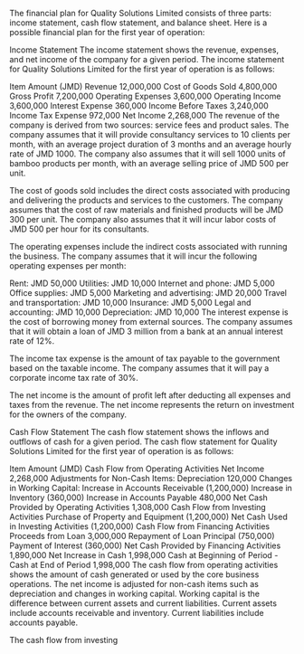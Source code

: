 The financial plan for Quality Solutions Limited consists of three parts: income statement, cash flow statement, and balance sheet. Here is a possible financial plan for the first year of operation:

Income Statement
The income statement shows the revenue, expenses, and net income of the company for a given period. The income statement for Quality Solutions Limited for the first year of operation is as follows:

Item	Amount (JMD)
Revenue	12,000,000
Cost of Goods Sold	4,800,000
Gross Profit	7,200,000
Operating Expenses	3,600,000
Operating Income	3,600,000
Interest Expense	360,000
Income Before Taxes	3,240,000
Income Tax Expense	972,000
Net Income	2,268,000
The revenue of the company is derived from two sources: service fees and product sales. The company assumes that it will provide consultancy services to 10 clients per month, with an average project duration of 3 months and an average hourly rate of JMD 1000. The company also assumes that it will sell 1000 units of bamboo products per month, with an average selling price of JMD 500 per unit.

The cost of goods sold includes the direct costs associated with producing and delivering the products and services to the customers. The company assumes that the cost of raw materials and finished products will be JMD 300 per unit. The company also assumes that it will incur labor costs of JMD 500 per hour for its consultants.

The operating expenses include the indirect costs associated with running the business. The company assumes that it will incur the following operating expenses per month:

Rent: JMD 50,000
Utilities: JMD 10,000
Internet and phone: JMD 5,000
Office supplies: JMD 5,000
Marketing and advertising: JMD 20,000
Travel and transportation: JMD 10,000
Insurance: JMD 5,000
Legal and accounting: JMD 10,000
Depreciation: JMD 10,000
The interest expense is the cost of borrowing money from external sources. The company assumes that it will obtain a loan of JMD 3 million from a bank at an annual interest rate of 12%.

The income tax expense is the amount of tax payable to the government based on the taxable income. The company assumes that it will pay a corporate income tax rate of 30%.

The net income is the amount of profit left after deducting all expenses and taxes from the revenue. The net income represents the return on investment for the owners of the company.

Cash Flow Statement
The cash flow statement shows the inflows and outflows of cash for a given period. The cash flow statement for Quality Solutions Limited for the first year of operation is as follows:

Item	Amount (JMD)
Cash Flow from Operating Activities	
Net Income	2,268,000
Adjustments for Non-Cash Items:	
Depreciation	120,000
Changes in Working Capital:	
Increase in Accounts Receivable	(1,200,000)
Increase in Inventory	(360,000)
Increase in Accounts Payable	480,000
Net Cash Provided by Operating Activities	1,308,000
Cash Flow from Investing Activities	
Purchase of Property and Equipment	(1,200,000)
Net Cash Used in Investing Activities	(1,200,000)
Cash Flow from Financing Activities	
Proceeds from Loan	3,000,000
Repayment of Loan Principal	(750,000)
Payment of Interest	(360,000)
Net Cash Provided by Financing Activities	1,890,000
Net Increase in Cash	1,998,000
Cash at Beginning of Period	-
Cash at End of Period	1,998,000
The cash flow from operating activities shows the amount of cash generated or used by the core business operations. The net income is adjusted for non-cash items such as depreciation and changes in working capital. Working capital is the difference between current assets and current liabilities. Current assets include accounts receivable and inventory. Current liabilities include accounts payable.

The cash flow from investing
